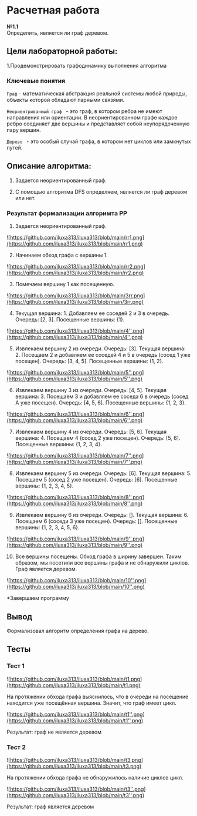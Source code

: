 # Расчетная работа

**№1.1**  
Определить, является ли граф деревом.

## Цели лабораторной работы:

1.Продемонстрировать графодинамику выполнения алгоритма

### Ключевые понятия

`Граф` - математическая абстракция реальной системы любой природы, объекты которой обладают парными связями.

`Неориентриванный граф ` - это граф, в котором ребра не имеют направления или ориентации. В неориентированном графе каждое ребро соединяет две вершины и представляет собой неупорядоченную пару вершин.

`Дерево ` - это особый случай графа, в котором нет циклов или замкнутых путей.

## Описание алгоритма:

1. Задается неориентированный граф.

2. С помощью алгоритма DFS определяем, является ли граф деревом или нет.

### Результат формализации алгоримта РР

1. Задается неориентированный граф.

![https://github.com/iluxa313/iluxa313/blob/main/rr1.png](https://github.com/iluxa313/iluxa313/blob/main/rr1.png)

2. Начинаем обход графа с вершины 1.

![https://github.com/iluxa313/iluxa313/blob/main/rr2.png](https://github.com/iluxa313/iluxa313/blob/main/rr2.png)

3. Помечаем вершину 1 как посещенную.

![https://github.com/iluxa313/iluxa313/blob/main/3rr.png](https://github.com/iluxa313/iluxa313/blob/main/3rr.png)

4. Текущая вершина: 1. Добавляем ее соседей 2 и 3 в очередь. Очередь: [2, 3]. Посещенные вершины: {1}.

![https://github.com/iluxa313/iluxa313/blob/main/4''.png](https://github.com/iluxa313/iluxa313/blob/main/4''.png)

5. Извлекаем вершину 2 из очереди. Очередь: [3]. Текущая вершина: 2. Посещаем 2 и добавляем ее соседей 4 и 5 в очередь (сосед 1 уже посещен). Очередь: [3, 4, 5]. Посещенные вершины: {1, 2}.

![https://github.com/iluxa313/iluxa313/blob/main/5''.png](https://github.com/iluxa313/iluxa313/blob/main/5''.png)

6. Извлекаем вершину 3 из очереди. Очередь: [4, 5]. Текущая вершина: 3. Посещаем 3 и добавляем ее соседа 6 в очередь (сосед A уже посещен). Очередь: [4, 5, 6]. Посещенные вершины: {1, 2, 3}.

![https://github.com/iluxa313/iluxa313/blob/main/6''.png](https://github.com/iluxa313/iluxa313/blob/main/6''.png)

7. Извлекаем вершину 4 из очереди. Очередь: [5, 6]. Текущая вершина: 4. Посещаем 4 (сосед 2 уже посещен). Очередь: [5, 6]. Посещенные вершины: {1, 2, 3, 4}.

![https://github.com/iluxa313/iluxa313/blob/main/7''.png](https://github.com/iluxa313/iluxa313/blob/main/7''.png)

8. Извлекаем вершину 5 из очереди. Очередь: [6]. Текущая вершина: 5. Посещаем 5 (сосед 2 уже посещен). Очередь: [6]. Посещенные вершины: {1, 2, 3, 4, 5}.

![https://github.com/iluxa313/iluxa313/blob/main/8''.png](https://github.com/iluxa313/iluxa313/blob/main/8''.png)

9. Извлекаем вершину 6 из очереди. Очередь: []. Текущая вершина: 6. Посещаем 6 (соседи 3 уже посещен). Очередь: []. Посещенные вершины: {1, 2, 3, 4, 5, 6}.

![https://github.com/iluxa313/iluxa313/blob/main/9''.png](https://github.com/iluxa313/iluxa313/blob/main/9''.png)

10. Все вершины посещены. Обход графа в ширину завершен.
Таким образом, мы посетили все вершины графа и не обнаружили циклов. Граф является деревом.

![https://github.com/iluxa313/iluxa313/blob/main/10''.png](https://github.com/iluxa313/iluxa313/blob/main/10''.png)

*Завершаем программу

## Вывод
Формализовал алгоритм определения графа на дерево.

## Тесты
### Тест 1
![https://github.com/iluxa313/iluxa313/blob/main/t1.png](https://github.com/iluxa313/iluxa313/blob/main/t1.png)

На протяжении обхода графа выяснилось, что в очереди на посещение находится уже посещённая вершина. Значит, что граф имеет цикл.

![https://github.com/iluxa313/iluxa313/blob/main/t1''.png](https://github.com/iluxa313/iluxa313/blob/main/t1''.png)

Результат: граф не является деревом

### Тест 2

![https://github.com/iluxa313/iluxa313/blob/main/t3.png](https://github.com/iluxa313/iluxa313/blob/main/t3.png)

На протяжении обхода графа не обнаружилось наличие циклов цикл.

![https://github.com/iluxa313/iluxa313/blob/main/t3''.png](https://github.com/iluxa313/iluxa313/blob/main/t3''.png)

Результат: граф является деревом
